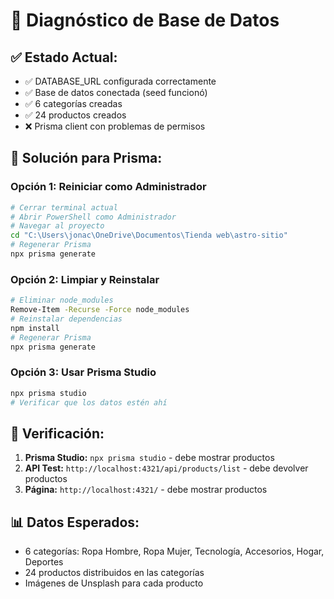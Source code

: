 # 🐛 Diagnóstico de Base de Datos

## ✅ **Estado Actual:**
- ✅ DATABASE_URL configurada correctamente
- ✅ Base de datos conectada (seed funcionó)
- ✅ 6 categorías creadas
- ✅ 24 productos creados
- ❌ Prisma client con problemas de permisos

## 🔧 **Solución para Prisma:**

### **Opción 1: Reiniciar como Administrador**
```bash
# Cerrar terminal actual
# Abrir PowerShell como Administrador
# Navegar al proyecto
cd "C:\Users\jonac\OneDrive\Documentos\Tienda web\astro-sitio"
# Regenerar Prisma
npx prisma generate
```

### **Opción 2: Limpiar y Reinstalar**
```bash
# Eliminar node_modules
Remove-Item -Recurse -Force node_modules
# Reinstalar dependencias
npm install
# Regenerar Prisma
npx prisma generate
```

### **Opción 3: Usar Prisma Studio**
```bash
npx prisma studio
# Verificar que los datos estén ahí
```

## 🎯 **Verificación:**
1. **Prisma Studio:** `npx prisma studio` - debe mostrar productos
2. **API Test:** `http://localhost:4321/api/products/list` - debe devolver productos
3. **Página:** `http://localhost:4321/` - debe mostrar productos

## 📊 **Datos Esperados:**
- 6 categorías: Ropa Hombre, Ropa Mujer, Tecnología, Accesorios, Hogar, Deportes
- 24 productos distribuidos en las categorías
- Imágenes de Unsplash para cada producto

















